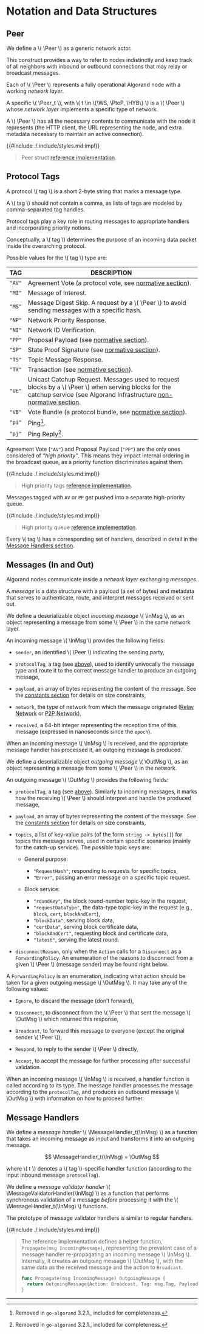 $$
\newcommand \Peer {\mathrm{Peer}}
\newcommand \WS {\mathrm{WS}}
\newcommand \PtoP {\mathrm{P2P}}
\newcommand \HYB {\mathrm{HYB}}
\newcommand \tag {\mathrm{tag}}
\newcommand \InMsg {\ast\texttt{M}}
\newcommand \OutMsg {\texttt{M}\ast}
\newcommand \MessageHandler {\mathrm{MH}}
\newcommand \MessageValidatorHandler {\mathrm{MV}_h}
$$

# Notation and Data Structures

## Peer

We define a \\( \Peer \\) as a generic network actor.

This construct provides a way to refer to nodes indistinctly and keep track of all
neighbors with inbound or outbound connections that may relay or broadcast messages.

Each of \\( \Peer \\) represents a fully operational Algorand node with a working _network layer_.

A specific \\( \Peer_t \\), with \\( t \in \\{\WS, \PtoP, \HYB\\} \\) is a \\( \Peer \\)
whose _network layer_ implements a specific type of network.

A \\( \Peer \\) has all the necessary contents to communicate with the node it represents
(the HTTP client, the URL representing the node, and extra metadata necessary to maintain an active connection).

{{#include ./.include/styles.md:impl}}
> Peer struct [reference implementation](https://github.com/algorand/go-algorand/blob/df0613a04432494d0f437433dd1efd02481db838/network/wsPeer.go#L177).

## Protocol Tags

A protocol \\( tag \\) is a short 2-byte string that marks a message type.

A \\( tag \\) should not contain a comma, as lists of tags are modeled by comma-separated
tag handles.

Protocol tags play a key role in routing messages to appropriate handlers and incorporating
priority notions.

Conceptually, a \\( tag \\) determines the purpose of an incoming data packet inside
the overarching protocol.

Possible values for the \\( tag \\) type are:

| TAG    | DESCRIPTION                                                                                                                                                                                                              |
|--------|--------------------------------------------------------------------------------------------------------------------------------------------------------------------------------------------------------------------------|
| `"AV"` | Agreement Vote (a protocol vote, see [normative section](./abft.md#votes)).                                                                                                                                              |
| `"MI"` | Message of Interest.                                                                                                                                                                                                     |
| `"MS"` | Message Digest Skip. A request by a \\( \Peer \\) to avoid sending messages with a specific hash.                                                                                                                        |
| `"NP"` | Network Priority Response.                                                                                                                                                                                               |
| `"NI"` | Network ID Verification.                                                                                                                                                                                                 |
| `"PP"` | Proposal Payload (see [normative section](./abft.md#proposals)).                                                                                                                                                         |
| `"SP"` | State Proof Signature (see [normative section](./crypto.md#signature-format)).                                                                                                                                           |
| `"TS"` | Topic Message Response.                                                                                                                                                                                                  |
| `"TX"` | Transaction (see [normative section](./ledger.md#transactions)).                                                                                                                                                         |
| `"UE"` | Unicast Catchup Request. Messages used to request blocks by a \\( \Peer \\) when serving blocks for the catchup service (see Algorand Infrastructure [non-normative section](./infrastructure-overview.md#node-catchup). |
| `"VB"` | Vote Bundle (a protocol bundle, see [normative section](./abft.md#bundles)).                                                                                                                                             |
| `"pi"` | Ping[^1].                                                                                                                                                                                                                |
| `"pj"` | Ping Reply[^1].                                                                                                                                                                                                          |

Agreement Vote (`"AV"`) and Proposal Payload (`"PP"`) are the only ones considered
of _“high priority”_. This means they impact internal ordering in the broadcast
queue, as a priority function discriminates against them.

{{#include ./.include/styles.md:impl}}
> High priority tags [reference implementation](https://github.com/algorand/go-algorand/blob/ce9b2b0870043ef9d89be9ccf5cda0c42e3af70c/network/gossipNode.go#L140C6-L140C21).

Messages tagged with `AV` or `PP` get pushed into a separate high-priority queue.

{{#include ./.include/styles.md:impl}}
> High priority queue [reference implementation](https://github.com/algorand/go-algorand/blob/ce9b2b0870043ef9d89be9ccf5cda0c42e3af70c/network/wsNetwork.go#L388).

Every \\( tag \\) has a corresponding set of handlers, described in detail in the
[Message Handlers section](#message-handlers).

## Messages (In and Out)

Algorand nodes communicate inside a _network layer_ exchanging _messages_.

A _message_ is a data structure with a payload (a set of bytes) and metadata that
serves to authenticate, route, and interpret messages received or sent out.

We define a deserializable object _incoming message_ \\( \InMsg \\), as an object
representing a message from some \\( \Peer \\) in the same network layer.

An incoming message \\( \InMsg \\) provides the following fields:

- `sender`, an identified \\( \Peer \\) indicating the sending party,

- `protocolTag`, a tag (see [above](#protocol-tags)), used to identify univocally
the message type and route it to the correct message handler to produce an outgoing
message,

- `payload`, an array of bytes representing the content of the message. See the
[constants section](#constants) for details on size constraints,

- `network`, the type of network from which the message originated
([Relay Network](#websocket-network-definition) or [P2P Network](#p2p-network-definition)),

- `received`, a 64-bit integer representing the reception time of this message
(expressed in nanoseconds since the `epoch`).

When an incoming message \\( \InMsg \\) is received, and the appropriate message handler
has processed it, an outgoing message is produced.

We define a deserializable object _outgoing message_ \\( \OutMsg \\), as an object
representing a message from some \\( \Peer \\) in the network.

An outgoing message \\( \OutMsg \\) provides the following fields:

- `protocolTag`, a tag (see [above](#protocol-tags)). Similarly to incoming messages,
it marks how the receiving \\( \Peer \\) should interpret and handle the produced
message,

- `payload`, an array of bytes representing the content of the message. See the
[constants section](#constants) for details on size constraints,

- `topics`, a list of key-value pairs (of the form `string -> bytes[]`) for topics
this message serves, used in certain specific scenarios (mainly for the catch-up
service). The possible topic keys are:

  - General purpose:
    - `"RequestHash"`, responding to requests for specific topics,
    - `"Error"`, passing an error message on a specific topic request.

  - Block service:
    - `"roundKey"`, the block round-number topic-key in the request,
    - `"requestDataType"`, the data-type topic-key in the request (e.g., `block`, `cert`, `blockAndCert`),
    - `"blockData"`, serving block data,
    - `"certData"`, serving block certificate data,
    - `"blockAndCert"`, requesting block and certificate data,
    - `"latest"`, serving the latest round.

- `disconnectReason`, only when the `Action` calls for a `Disconnect` as a `ForwardingPolicy`.
An enumeration of the reasons to disconnect from a given \\( \Peer \\) (message sender)
may be found right below.

A `ForwardingPolicy` is an enumeration, indicating what action should be taken for
a given outgoing message \\( \OutMsg \\). It may take any of the following values:

- `Ignore`, to discard the message (don’t forward),

- `Disconnect`, to disconnect from the \\( \Peer \\) that sent the message \\( \OutMsg \\)
which returned this response,

- `Broadcast`, to forward this message to everyone (except the original sender \\( \Peer \\)),

- `Respond`, to reply to the sender \\( \Peer \\) directly,

- `Accept`, to accept the message for further processing after successful validation.

When an incoming message \\( \InMsg \\) is received, a handler function is called
according to its type. The message handler processes the message according to the
`protocolTag`, and produces an outbound message \\( \OutMsg \\) with information
on how to proceed further.

## Message Handlers

We define a _message handler_ \\( \MessageHandler_t(\InMsg) \\) as a function that
takes an incoming message as input and transforms it into an outgoing message.

$$
\MessageHandler_t(\InMsg) = \OutMsg
$$

where \\( t \\) denotes a \\( tag \\)-specific handler function (according to the
input inbound message `protocolTag`).

We define a _message validator handler_ \\( \MessageValidatorHandler(\InMsg) \\)
as a function that performs synchronous validation of a message _before_ processing 
it with the \\( \MessageHandler_t(\InMsg) \\) functions.

The prototype of message validator handlers is similar to regular handlers.

{{#include ./.include/styles.md:impl}}
> The reference implementation defines a helper function, `Propagate(msg IncomingMessage)`,
> representing the prevalent case of a message handler re-propagating an incoming
> message \\( \InMsg \\). Internally, it creates an outgoing message \\( \OutMsg \\),
> with the same data as the received message and the action to `Broadcast`.
>
> ```go
> func Propagate(msg IncomingMessage) OutgoingMessage {
> 	return OutgoingMessage{Action: Broadcast, Tag: msg.Tag, Payload: msg.Data, Topics: nil}
> }
> ```

---

[^1]: Removed in `go-algorand` 3.2.1., included for completeness.